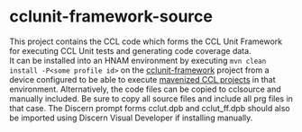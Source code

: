 # cclunit-framework-source 

This project contains the CCL code which forms the CCL Unit Framework for executing CCL Unit tests and generating code coverage data.  
It can be installed into an HNAM environment by executing `mvn clean install -P<some profile id>` on the [cclunit-framework][cclunit-framework] 
project from a device configured to be able to execute [mavenized CCL projects][mavenized CCL projects] in that environment. Alternatively, the code
files can be copied to cclsource and manually included. Be sure to copy all source files and include all prg files in that case. The Discern prompt forms 
cclut.dpb and cclut_ff.dpb should also be imported using Discern Visual Developer if installing manually.

[cclunit-framework]: ../README.md
[mavenized CCL projects]: https://github.com/cerner/ccl-testing/tree/master/ccl-maven-plugin